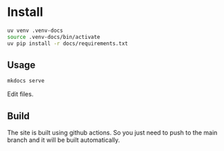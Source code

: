 # Install

```bash
uv venv .venv-docs
source .venv-docs/bin/activate
uv pip install -r docs/requirements.txt
```

## Usage

```bash
mkdocs serve
```

Edit files. 

## Build

The site is built using github actions. So you just need to push to the main branch and it will be built automatically.